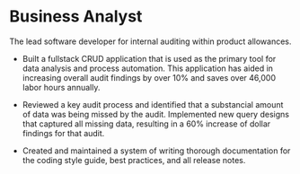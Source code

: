 # Business Analyst

The lead software developer for internal auditing within product allowances.

- Built a fullstack CRUD application that is used as the primary tool for data analysis and process automation. This application has aided in increasing overall audit findings by over 10% and saves over 46,000 labor hours annually.

- Reviewed a key audit process and identified that a substancial amount of data was being missed by the audit. Implemented new query designs that captured all missing data, resulting in a 60% increase of dollar findings for that audit.

- Created and maintained a system of writing thorough documentation for the coding style guide, best practices, and all release notes.